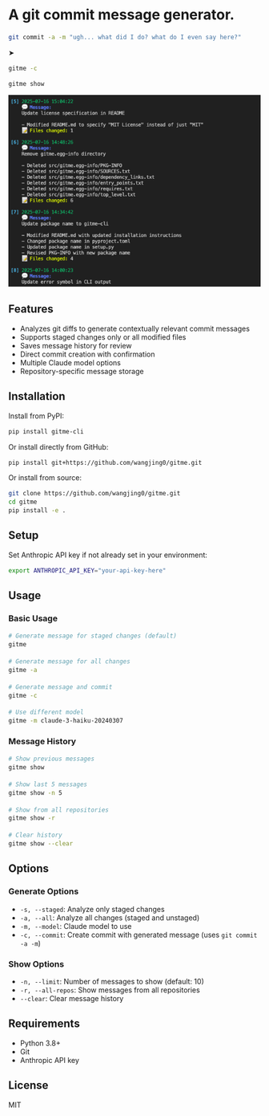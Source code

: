 # A git commit message generator.

```bash
git commit -a -m "ugh... what did I do? what do I even say here?"
```
➤
```bash
gitme -c
```
```bash
gitme show
```
![gitme-cli](https://github.com/wangjing0/gitme/raw/main/commits.png)

## Features

- Analyzes git diffs to generate contextually relevant commit messages
- Supports staged changes only or all modified files
- Saves message history for review
- Direct commit creation with confirmation
- Multiple Claude model options
- Repository-specific message storage

## Installation

Install from PyPI:

```bash
pip install gitme-cli
```

Or install directly from GitHub:

```bash
pip install git+https://github.com/wangjing0/gitme.git
```

Or install from source:

```bash
git clone https://github.com/wangjing0/gitme.git
cd gitme
pip install -e .
```

## Setup

Set Anthropic API key if not already set in your environment:

```bash
export ANTHROPIC_API_KEY="your-api-key-here"
```

## Usage

### Basic Usage

```bash
# Generate message for staged changes (default)
gitme

# Generate message for all changes
gitme -a

# Generate message and commit
gitme -c

# Use different model
gitme -m claude-3-haiku-20240307
```

### Message History

```bash
# Show previous messages
gitme show

# Show last 5 messages
gitme show -n 5

# Show from all repositories
gitme show -r

# Clear history
gitme show --clear
```

## Options

### Generate Options

- `-s, --staged`: Analyze only staged changes
- `-a, --all`: Analyze all changes (staged and unstaged)
- `-m, --model`: Claude model to use
- `-c, --commit`: Create commit with generated message (uses `git commit -a -m`)

### Show Options

- `-n, --limit`: Number of messages to show (default: 10)
- `-r, --all-repos`: Show messages from all repositories
- `--clear`: Clear message history

## Requirements

- Python 3.8+
- Git
- Anthropic API key

## License

MIT